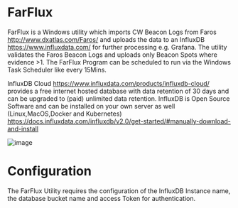 # FarFlux

FarFlux is a Windows utility which imports CW Beacon Logs from Faros http://www.dxatlas.com/Faros/ and uploads the data to an InfluxDB https://www.influxdata.com/ for further processing e.g. Grafana. The utility validates the Faros Beacon Logs and uploads only Beacon Spots where evidence >1. The FarFlux Program can be scheduled to run via the Windows Task Scheduler like every 15Mins.

InfluxDB Cloud https://www.influxdata.com/products/influxdb-cloud/ provides a free internet hosted database with data retention of 30 days and can be upgraded to (paid) unlimited data retention. InfluxDB is Open Source Software and can be installed on your own server as well (Linux,MacOS,Docker and Kubernetes) https://docs.influxdata.com/influxdb/v2.0/get-started/#manually-download-and-install


![image](https://user-images.githubusercontent.com/75934980/113480671-db95d600-9495-11eb-97ee-800ca1ad2cf6.png)


Configuration
==============
The FarFlux Utility requires the configuration of the InfluxDB Instance name, the database bucket name and access Token for authentication.
